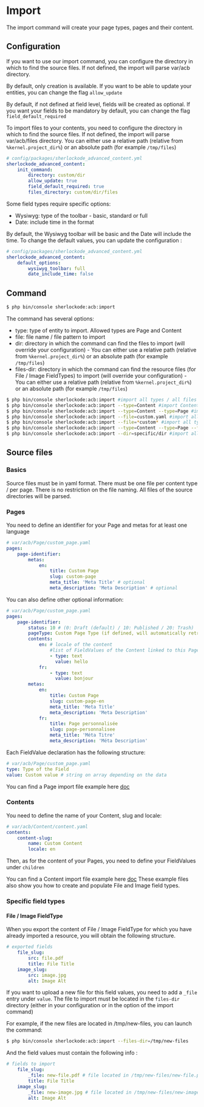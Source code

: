 Import
======

The import command will create your page types, pages and their content.

## Configuration

If you want to use our import command, you can configure the directory in which to find the source files.
If not defined, the import will parse var/acb directory.

By default, only creation is available. If you want to be able to update your entities, you can change the flag `allow_update`

By default, if not defined at field level, fields will be created as optional. If you want your fields to be mandatory by default, you can change the flag `field_default_required`

To import files to your contents, you need to configure the directory in which to find the source files. 
If not defined, the import will parse var/acb/files directory.
You can either use a relative path (relative from `%kernel.project_dir%`) or an absolute path (for example `/tmp/files`)


```yaml
# config/packages/sherlockode_advanced_content.yml
sherlockode_advanced_content:
    init_command:
        directory: custom/dir
        allow_update: true
        field_default_required: true
        files_directory: custom/dir/files
```

Some field types require specific options:
- Wysiwyg: type of the toolbar - basic, standard or full
- Date: include time in the format

By default, the Wysiwyg toolbar will be basic and the Date will include the time.
To change the default values, you can update the configuration : 

```yaml
# config/packages/sherlockode_advanced_content.yml
sherlockode_advanced_content:
    default_options:
        wysiwyg_toolbar: full
        date_include_time: false
```

## Command

```bash
$ php bin/console sherlockode:acb:import
```

The command has several options:
- type: type of entity to import. Allowed types are Page and Content
- file: file name / file pattern to import
- dir: directory in which the command can find the files to import (will override your configuration) - You can either use a relative path (relative from `%kernel.project_dir%`) or an absolute path (for example `/tmp/files`)
- files-dir: directory in which the command can find the resource files (for File / Image FieldTypes) to import (will override your configuration) - You can either use a relative path (relative from `%kernel.project_dir%`) or an absolute path (for example `/tmp/files`)

```bash
$ php bin/console sherlockode:acb:import #import all types / all files in custom/dir
$ php bin/console sherlockode:acb:import --type=Content #import Content only / all files in custom/dir
$ php bin/console sherlockode:acb:import --type=Content --type=Page #import Content and Page / all files in custom/dir
$ php bin/console sherlockode:acb:import --file=custom.yaml #import all types / file named custom.yaml in custom/dir
$ php bin/console sherlockode:acb:import --file=*custom* #import all types / all files containing custom within their name in custom/dir
$ php bin/console sherlockode:acb:import --type=Content --type=Page --file=*custom* #import Content and Page / all files containing custom within their name in custom/dir
$ php bin/console sherlockode:acb:import --dir=specific/dir #import all types / all files in specific/dir
```

## Source files

### Basics

Source files must be in yaml format.
There must be one file per content type / per page.
There is no restriction on the file naming. All files of the source directories will be parsed.

### Pages

You need to define an identifier for your Page and metas for at least one language

```yaml
# var/acb/Page/custom_page.yaml
pages:
    page-identifier:
        metas:
            en:
                title: Custom Page
                slug: custom-page
                meta_title: 'Meta Title' # optional
                meta_description: 'Meta Description' # optional
```

You can also define other optional information: 
```yaml
# var/acb/Page/custom_page.yaml
pages:
    page-identifier:
        status: 10 # (0: Draft (default) / 10: Published / 20: Trash)
        pageType: Custom Page Type (if defined, will automatically retrieve the ContentType linked to the PageType)
        contents:
            en: # locale of the content
                #list of FieldValues of the Content linked to this Page
                - type: text
                  value: hello
            fr:
                - type: text
                  value: bonjour
        metas:
            en:
                title: Custom Page
                slug: custom-page-en
                meta_title: 'Meta Title'
                meta_description: 'Meta Description'
            fr:
                title: Page personnalisée
                slug: page-personnalisee
                meta_title: 'Méta Titre'
                meta_description: 'Méta Description'
```

Each FieldValue declaration has the following structure:
```yaml
# var/acb/Page/custom_page.yaml
type: Type of the Field
value: Custom value # string on array depending on the data
```

You can find a Page import file example here [doc](import/Page/custom_page.yaml)


### Contents

You need to define the name of your Content, slug and locale: 

```yaml
# var/acb/Content/content.yaml
contents:
    content-slug:
        name: Custom Content
        locale: en
```

Then, as for the content of your Pages, you need to define your FieldValues under `children`

You can find a Content import file example here [doc](import/Content/standalone_content.yaml)
These example files also show you how to create and populate File and Image field types.


### Specific field types

#### File / Image FieldType

When you export the content of File / Image FieldType for which you have already imported a resource,
you will obtain the following structure.

```yaml
# exported fields
    file_slug:
        src: file.pdf
        title: File Title
    image_slug:
        src: image.jpg
        alt: Image Alt
```

If you want to upload a new file for this field values, you need to add a `_file` entry under `value`.
The file to import must be located in the `files-dir` directory (either in your configuration or in the option of the import command)

For example, if the new files are located in /tmp/new-files, you can launch the command:
 
```bash
$ php bin/console sherlockode:acb:import --files-dir=/tmp/new-files
```

And the field values must contain the following info : 

```yaml
# fields to import
    file_slug:
        _file: new-file.pdf # file located in /tmp/new-files/new-file.pdf
        title: File Title
    image_slug:
        _file: new-image.jpg # file located in /tmp/new-files/new-image.png
        alt: Image Alt
```
